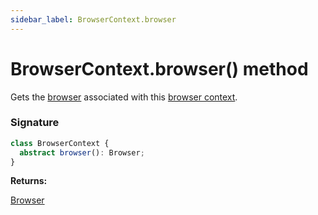 ```yaml
---
sidebar_label: BrowserContext.browser
---
```


# BrowserContext.browser() method

Gets the [browser](./puppeteer.browser.md) associated with this [browser context](./puppeteer.browsercontext.md).

### Signature

```typescript
class BrowserContext {
  abstract browser(): Browser;
}
```

**Returns:**

[Browser](./puppeteer.browser.md)

